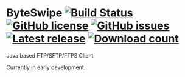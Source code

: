 # ByteSwipe [![Build Status](https://travis-ci.org/sdacunha/ByteSwipe.svg?branch=master)](https://travis-ci.org/sdacunha/ByteSwipe) [![GitHub license](https://img.shields.io/badge/license-MIT-blue.svg)](https://raw.githubusercontent.com/shadwelldacunha/ByteSwipe/master/LICENSE.md) [![GitHub issues](https://img.shields.io/github/issues/shadwelldacunha/ByteSwipe.svg)](https://github.com/shadwelldacunha/ByteSwipe/issues) [![Latest release](https://img.shields.io/github/release/shadwelldacunha/ByteSwipe.svg?maxAge=3000)](https://github.com/shadwelldacunha/ByteSwipe/releases/latest) [![Download count](https://img.shields.io/github/downloads/shadwelldacunha/ByteSwipe/total.svg?maxAge=2592000)](https://github.com/shadwelldacunha/ByteSwipe/releases/)
Java based FTP/SFTP/FTPS Client

Currently in early development.
